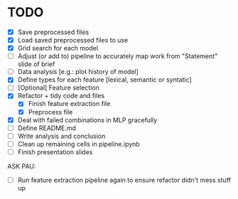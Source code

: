 # TODO

- [x] Save preprocessed files
- [x] Load saved preprocessed files to use
- [x] Grid search for each model
- [ ] Adjust (or add to) pipeline to accurately map work from "Statement" slide of brief
- [ ] Data analysis [e.g.: plot history of model]
- [x] Define types for each feature [lexical, semantic or syntatic]
- [ ] [Optional] Feature selection
- [x] Refactor + tidy code and files
    - [x] Finish feature extraction file
    - [x] Preprocess file
- [x] Deal with failed combinations in MLP gracefully
- [ ] Define README.md
- [ ] Write analysis and conclusion
- [ ] Clean up remaining cells in pipeline.ipynb
- [ ] Finish presentation slides

ASK PAU:
- [ ] Run feature extraction pipeline again to ensure refactor didn't mess stuff up
